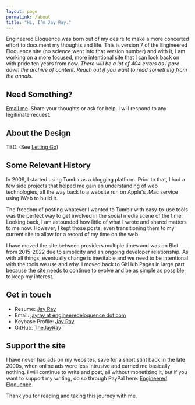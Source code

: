 ```yaml
---
layout: page
permalink: /about
title: "Hi, I’m Jay Ray."
---
```


Engineered Eloquence was born out of my desire to make a more concerted effort to document my thoughts and life. This is version 7 of the Engineered Eloquence site (no science went into that version number) and with it, I am working on a more focused, more intentional site that I can look back on with pride ten years from now. *There will be a lot of 404 errors as I pare down the archive of content. Reach out if you want to read something from the annals.*

## Need Something?

<a href="mailto:jayray@engineeredeloquence.com">Email me</a>. Share your thoughts or ask for help. I will respond to any legitimate request.

## About the Design

TBD. (See [Letting Go](/2022/11/letting-go))

## Some Relevant History

In 2009, I started using Tumblr as a blogging platform. Prior to that, I had a few side projects that helped me gain an understanding of web technologies, all the way back to a website run on Apple's .Mac service using iWeb to build it. 

The freedom of posting whatever I wanted to Tumblr with easy-to-use tools was the perfect way to get involved in the social media scene of the time. Looking back, I am astounded how little of what I wrote and shared matters to me now. However, I kept those posts, even transitioning them to my current site to allow for a record of my time on the web.

I have moved the site between providers multiple times and was on Blot from 2015-2022 due to simplicity and an ongoing developer relationship. As with all things, eventually change is inevitable and we need to be intentional with the tools we use and why. I moved back to GitHub Pages in large part because the site needs to continue to evolve and be as simple as possible to keep my interest. 

## Get in touch

+ Resume: [Jay Ray](/jayray)
+ Email: <a href="mailto:jayray@engineeredeloquence.com">jayray at engineeredeloquence dot com</a>
+ Keybase Profile: <a href="https://keybase.io/jayray">Jay Ray</a>
+ GitHub: <a href="https://github.com/thejayray/">TheJayRay</a>

## Support the site

I have never had ads on my websites, save for a short stint back in the late 2000s, when online ads were less intrusive and earned me basically nothing. I will continue to write and post, all without monetizing it, but if you want to support my writing, do so through PayPal here: <a href="https://paypal.me/engineeredeloquence">Engineered Eloquence</a>.

Thank you for reading and taking this journey with me.